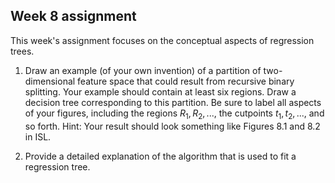 ## Week 8 assignment

This week's assignment focuses on the conceptual aspects of regression trees.

1. Draw an example (of your own invention) of a partition of two-dimensional feature space that could result from recursive binary splitting. Your example should contain at least six regions. Draw a decision tree corresponding to this partition. Be sure to label all aspects of your figures, including the regions $R_1, R_2, . . .,$ the cutpoints $t_1,t_2,...,$ and so forth. Hint: Your result should look something like Figures 8.1 and 8.2 in ISL.

2. Provide a detailed explanation of the algorithm that is used to fit a regression tree.